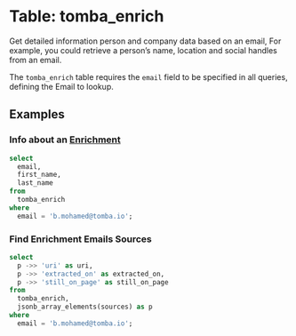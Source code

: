 # Table: tomba_enrich

Get detailed information person and company data based on an email, For example, you could retrieve a person’s name, location and social handles from an email.

The `tomba_enrich` table requires the `email` field to be specified in all queries, defining the Email to lookup.

## Examples

### Info about an [Enrichment](https://tomba.io/enrichment)

```sql
select
  email,
  first_name,
  last_name
from
  tomba_enrich
where
  email = 'b.mohamed@tomba.io';
```

### Find Enrichment Emails Sources

```sql
select
  p ->> 'uri' as uri,
  p ->> 'extracted_on' as extracted_on,
  p ->> 'still_on_page' as still_on_page
from
  tomba_enrich,
  jsonb_array_elements(sources) as p
where
  email = 'b.mohamed@tomba.io';
```
